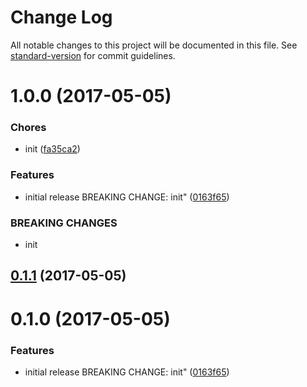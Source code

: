 # Change Log

All notable changes to this project will be documented in this file. See [standard-version](https://github.com/conventional-changelog/standard-version) for commit guidelines.

<a name="1.0.0"></a>
# 1.0.0 (2017-05-05)


### Chores

* init ([fa35ca2](https://github.com/vesparny/fair-analytics-client-api/commit/fa35ca2))


### Features

* initial release BREAKING CHANGE: init" ([0163f65](https://github.com/vesparny/fair-analytics-client-api/commit/0163f65))


### BREAKING CHANGES

* init



<a name="0.1.1"></a>
## [0.1.1](https://github.com/vesparny/fair-analytics-client-api/compare/v0.1.0...v0.1.1) (2017-05-05)



<a name="0.1.0"></a>
# 0.1.0 (2017-05-05)


### Features

* initial release BREAKING CHANGE: init" ([0163f65](https://github.com/vesparny/fair-analytics-client-api/commit/0163f65))

